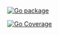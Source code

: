 [![Go package](https://github.com/dunv/utask/actions/workflows/go.yaml/badge.svg)](https://github.com/dunv/utask/actions/workflows/go.yaml)

[![Go Coverage](https://github.com/dunv/utask/wiki/coverage.svg)](https://raw.githack.com/wiki/dunv/utask/coverage.html)